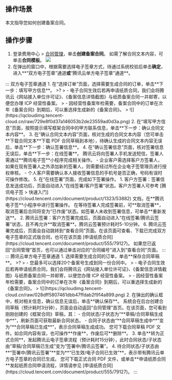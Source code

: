 ## 操作场景

本文指导您如何创建备案合同。

## 操作步骤

1. 登录费用中心 > [合同管理](https://console.cloud.tencent.com/expense/contract)，单击**创建备案合同**。
如需了解合同文本内容，可单击**合同模板**。
![](https://qcloudimg.tencent-cloud.cn/raw/0f565165990e7654519edae80c2969d3.png)
2. 在弹出的窗口中，根据需要选择电子签章方式，待通过系统校验后单击**确定**，进入**“双方电子签章”通道**或**“腾讯云单方电子签章”通道**。
<dx-tabs>
::: 双方电子签章通道
1. 在“选择订单”页面，选择需要生成合同的订单，单击**下一步：填写甲方信息**。
>?
> - 电子合同生效后若再申请纸质合同，我们会将腾讯云《网站接入单位许可证》、《备案信息详情截图》与纸质备案合同一并邮寄，以便您办理 ICP 经营性备案。
> - 因经营性备案年检需要，备案合同中的订单在次年《备案合同》到期后，可以重选择生成新的《备案合同》。
> 
![](https://qcloudimg.tencent-cloud.cn/raw/729e8f0d37a146053b2de23559ad0d3a.png)
2. 在“填写甲方信息”页面，按照提示填写框架合同中的甲方联系信息，单击**下一步：确认合同文本内容**。
3. 在“确认合同文本内容”页面，核对生成的合同文本内容（您可单击**下载合同文本**下载 PDF 合同草稿到本地），待确认生成的合同文本内容无误后，单击**下一步：确认签署信息**。
4. 在“确认签署信息”页面，核对签署信息无误后，单击**下一步：在线签署**。
腾讯云将向签署人手机发送短信，签署人需通过**腾讯电子签**小程序完成相关操作。
 - 企业客户需选择客户方签署人，如果在现有签署人之外添加新的签署人，则需要经过所在企业电子签管理员进行授权审核。
 - 个人客户需要确认本人接收签署信息的手机号是否正确，号码有误时可操作修改。
5. 在“在线签署”页面，完成如下签署操作。
 1. 客户方签署：签署信息发送成功后，页面自动进入“在线签署/客户签署”状态。客户方签署人可参考 [腾讯电子签 > 快速入门](https://cloud.tencent.com/document/product/1323/53882) 文档，在**腾讯电子签**小程序中进行签署操作。
在等待签署人完成签署前，可**取消签署**，取消签署后合同将变为“已作废”状态。如签署人未收到签署信息，可单击**重新发送**。
 2. 腾讯云签署：客户方签署完成后，页面自动进入“在线签署/腾讯云签署”状态，且不再允许**取消签署**。腾讯云签署预计耗时5-10分钟。
6. 腾讯云签署完成后，页面会自动跳转到“查看合同”页面。在该页面可查看、下载已完成双方电子签章的正式版合同，也可在该页面 [申请纸质合同](https://cloud.tencent.com/document/product/555/79127)。
如果您已返回“合同管理”首页，也可以通过单击对应的“合同编号”进入到“查看合同”页面。
:::
::: 腾讯云单方电子签章通道
1. 选择需要生成合同的订单，单击**保存合同草稿**。
>?
> - 您最多可以选择20个备案号生成到同一份合同中。
> - 电子合同生效后若再申请纸质合同，我们会将腾讯云《网站接入单位许可证》、《备案信息详情截图》与纸质备案合同一并邮寄，以便您办理 ICP 经营性备案。
> - 因经营性备案年检需要，备案合同中的订单在次年《备案合同》到期后，可以重选择生成新的《备案合同》。
> 
![](https://qcloudimg.tencent-cloud.cn/raw/028dff5807461dbb47ffdab2f914a899.png)
2. 在弹出的确认框中，核对相关信息，确认信息无误后，单击**确认保存**。
系统会在后台创建合同草稿（预计耗时3分钟），页面会自动返回“合同管理”首页。在该页面，您可看到刚刚创建的《框架合同》草稿，其：
 - 合同状态/子状态为“**草稿/合同草稿生成中**”，刷新页面可获取最新合同状态。
 - 合同子状态由“**合同草稿生成中**”变为“**合同草稿已生成**”，表示合同草稿生成成功。
您可下载合同草稿 PDF 文件。如合同内容有误，也可操作**作废**，作废后可**删除**。
3. 单击**转为正式合同**，发起腾讯云电子签章流程（预计耗时15分钟），此时合同状态/子状态由“草稿/合同草稿已生成”变为“签署中/腾讯云签署”。
4. 待合同状态/子状态由**“签署中/腾讯云签署”**变为**“已生效/电子合同已生效”**，表示带有腾讯云单方电子签章的合同已生成。
您可下载正式合同 PDF 文件，或单击**申请纸质合同**发起纸质合同申请流程，详情请参见 [申请纸质合同](https://cloud.tencent.com/document/product/555/79127)。
:::
</dx-tabs>

